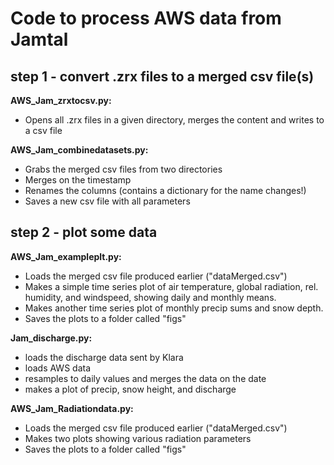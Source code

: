 # Code to process AWS data from Jamtal

## step 1 -  convert .zrx files to a merged csv file(s)      
**AWS_Jam_zrxtocsv.py:**   
+ Opens all .zrx files in a given directory, merges the content and writes to a csv file       

**AWS_Jam_combinedatasets.py:**   
+ Grabs the merged csv files from two directories
+ Merges on the timestamp
+ Renames the columns (contains a dictionary for the name changes!)
+ Saves a new csv file with all parameters  

## step 2 - plot some data
**AWS_Jam_exampleplt.py:**     
+ Loads the merged csv file produced earlier ("dataMerged.csv")
+ Makes a simple time series plot of air temperature, global radiation, rel. humidity, and windspeed, showing daily and monthly means. 
+ Makes another time series plot of monthly precip sums and snow depth.
+ Saves the plots to a folder called "figs"         

**Jam_discharge.py:**    
+ loads the discharge data sent by Klara
+ loads AWS data
+ resamples to daily values and merges the data on the date
+ makes a plot of precip, snow height, and discharge

**AWS_Jam_Radiationdata.py:**    
+ Loads the merged csv file produced earlier ("dataMerged.csv")
+ Makes two plots showing various radiation parameters
+ Saves the plots to a folder called "figs"